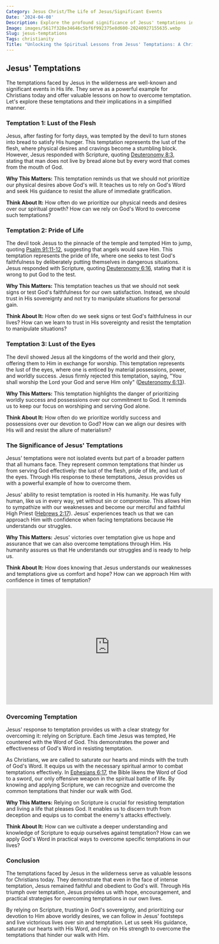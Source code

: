 ```yaml
---
Category: Jesus Christ/The Life of Jesus/Significant Events
Date: '2024-04-08'
Description: Explore the profound significance of Jesus' temptations in the wilderness, delving into the spiritual lessons and insights gleaned from this pivotal event in Christian theology.
Image: images/5617f328e34646c5bf6f992375e8d600-20240927155635.webp
Slug: jesus-temptations
Tags: christianity
Title: "Unlocking the Spiritual Lessons from Jesus' Temptations: A Christian Perspective"
---
```


## Jesus' Temptations

The temptations faced by Jesus in the wilderness are well-known and significant events in His life. They serve as a powerful example for Christians today and offer valuable lessons on how to overcome temptation. Let's explore these temptations and their implications in a simplified manner.

### Temptation 1: Lust of the Flesh
Jesus, after fasting for forty days, was tempted by the devil to turn stones into bread to satisfy His hunger. This temptation represents the lust of the flesh, where physical desires and cravings become a stumbling block. However, Jesus responded with Scripture, quoting [Deuteronomy 8:3](https://www.bibleref.com/Deuteronomy/8/Deuteronomy-8-3.html), stating that man does not live by bread alone but by every word that comes from the mouth of God.

**Why This Matters:** This temptation reminds us that we should not prioritize our physical desires above God's will. It teaches us to rely on God's Word and seek His guidance to resist the allure of immediate gratification.

**Think About It:** How often do we prioritize our physical needs and desires over our spiritual growth? How can we rely on God's Word to overcome such temptations?

### Temptation 2: Pride of Life
The devil took Jesus to the pinnacle of the temple and tempted Him to jump, quoting [Psalm 91:11-12](https://www.bibleref.com/Psalm/91/Psalm-91-11.html), suggesting that angels would save Him. This temptation represents the pride of life, where one seeks to test God's faithfulness by deliberately putting themselves in dangerous situations. Jesus responded with Scripture, quoting [Deuteronomy 6:16](https://www.bibleref.com/Deuteronomy/6/Deuteronomy-6-16.html), stating that it is wrong to put God to the test.

**Why This Matters:** This temptation teaches us that we should not seek signs or test God's faithfulness for our own satisfaction. Instead, we should trust in His sovereignty and not try to manipulate situations for personal gain.

**Think About It:** How often do we seek signs or test God's faithfulness in our lives? How can we learn to trust in His sovereignty and resist the temptation to manipulate situations?

### Temptation 3: Lust of the Eyes
The devil showed Jesus all the kingdoms of the world and their glory, offering them to Him in exchange for worship. This temptation represents the lust of the eyes, where one is enticed by material possessions, power, and worldly success. Jesus firmly rejected this temptation, saying, "You shall worship the Lord your God and serve Him only" ([Deuteronomy 6:13](https://www.bibleref.com/Deuteronomy/6/Deuteronomy-6-13.html)).

**Why This Matters:** This temptation highlights the danger of prioritizing worldly success and possessions over our commitment to God. It reminds us to keep our focus on worshiping and serving God alone.

**Think About It:** How often do we prioritize worldly success and possessions over our devotion to God? How can we align our desires with His will and resist the allure of materialism?

### The Significance of Jesus' Temptations

Jesus' temptations were not isolated events but part of a broader pattern that all humans face. They represent common temptations that hinder us from serving God effectively: the lust of the flesh, pride of life, and lust of the eyes. Through His response to these temptations, Jesus provides us with a powerful example of how to overcome them.

Jesus' ability to resist temptation is rooted in His humanity. He was fully human, like us in every way, yet without sin or compromise. This allows Him to sympathize with our weaknesses and become our merciful and faithful High Priest ([Hebrews 2:17](https://www.bibleref.com/Hebrews/2/Hebrews-2-17.html)). Jesus' experiences teach us that we can approach Him with confidence when facing temptations because He understands our struggles.

**Why This Matters:** Jesus' victories over temptation give us hope and assurance that we can also overcome temptations through Him. His humanity assures us that He understands our struggles and is ready to help us.

**Think About It:** How does knowing that Jesus understands our weaknesses and temptations give us comfort and hope? How can we approach Him with confidence in times of temptation?


<iframe width="560" height="315" src="https://www.youtube.com/embed/FN4L5_TWsF4" frameborder="0" allow="autoplay; encrypted-media" allowfullscreen></iframe>


### Overcoming Temptation

Jesus' response to temptation provides us with a clear strategy for overcoming it: relying on Scripture. Each time Jesus was tempted, He countered with the Word of God. This demonstrates the power and effectiveness of God's Word in resisting temptation.

As Christians, we are called to saturate our hearts and minds with the truth of God's Word. It equips us with the necessary spiritual armor to combat temptations effectively. In [Ephesians 6:17](https://www.bibleref.com/Ephesians/6/Ephesians-6-17.html), the Bible likens the Word of God to a sword, our only offensive weapon in the spiritual battle of life. By knowing and applying Scripture, we can recognize and overcome the common temptations that hinder our walk with God.

**Why This Matters:** Relying on Scripture is crucial for resisting temptation and living a life that pleases God. It enables us to discern truth from deception and equips us to combat the enemy's attacks effectively.

**Think About It:** How can we cultivate a deeper understanding and knowledge of Scripture to equip ourselves against temptation? How can we apply God's Word in practical ways to overcome specific temptations in our lives?

### Conclusion

The temptations faced by Jesus in the wilderness serve as valuable lessons for Christians today. They demonstrate that even in the face of intense temptation, Jesus remained faithful and obedient to God's will. Through His triumph over temptation, Jesus provides us with hope, encouragement, and practical strategies for overcoming temptations in our own lives.

By relying on Scripture, trusting in God's sovereignty, and prioritizing our devotion to Him above worldly desires, we can follow in Jesus' footsteps and live victorious lives over sin and temptation. Let us seek His guidance, saturate our hearts with His Word, and rely on His strength to overcome the temptations that hinder our walk with Him.